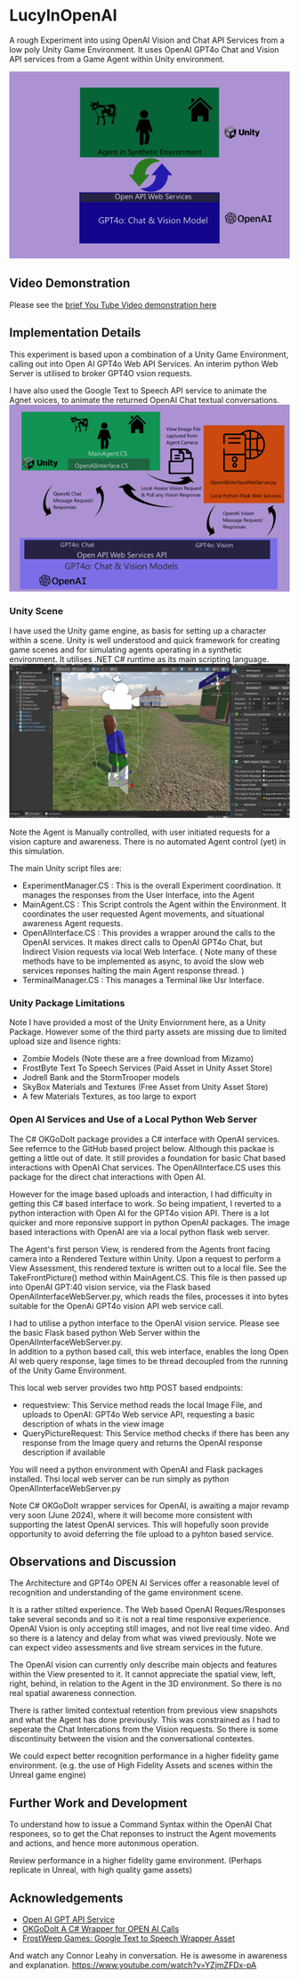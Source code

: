# LucyInOpenAI
A rough Experiment into using OpenAI Vision and Chat API Services from a low poly Unity Game Environment. It uses OpenAI GPT4o Chat and Vision API services from a Game Agent within Unity environment.

![ScreenShot](ExpArch.png)

## Video Demonstration ##
Please see the [brief You Tube Video demonstration here](https://www.youtube.com/watch?v=rAbuMg2NdRY)  

## Implementation Details ##
This experiment is based upon a combination of a Unity Game Environment, calling out into Open AI GPT4o Web API Services.  An interim python Web Server is utilised to broker GPT4O vsion requests.   

I have also used the Google Text to Speech API service to animate the Agnet voices, to animate the returned OpenAI Chat textual conversations. 
![ScreenShot](DetailedArch.png)

### Unity Scene  ###
I have used the Unity game engine, as basis for setting up a character within a scene.  Unity is well understood and quick framework for creating game scenes and for simulating agents operating in a synthetic environment. It utilises .NET C# runtime as its main scripting language.  
![ScreenShot](UnityPitch.PNG)

Note the Agent is Manually controlled, with user initiated requests for a vision capture and awareness. There is no automated Agent control (yet) in this simulation.  

The main Unity script files are:
- ExperimentManager.CS      :  This is the overall Experiment coordination. It manages the responses from the User Interface, into the Agent
- MainAgent.CS         :  This Script controls the Agent within the Environment. It coordinates the user requested Agent movements, and situational awareness Agent requests. 
- OpenAIInterface.CS     :  This provides a wrapper around the calls to the OpenAI services. It makes direct calls to OpenAI GPT4o Chat, but Indirect Vision requests via local Web Interface. ( Note many of these methods have to be implemented as async, to avoid the slow web services reponses halting the main Agent response thread. )   
- TerminalManager.CS   :  This manages a Terminal like Usr Interface.

### Unity Package Limitations ###
Note I have provided a most of the Unity Enviornment here, as a Unity Package.  However some of the third party assets are missing due to limited upload size and lisence rights: 
- Zombie Models (Note these are a free download from Mizamo)      
- FrostByte Text To Speech Services (Paid Asset in Unity Asset Store)  
- Jodrell Bank and the StormTrooper models
- SkyBox Materials and Textures (Free Asset from Unity Asset Store) 
- A few Materials Textures, as too large to export  

###  Open AI Services and Use of a Local Python Web Server ##

The C# OKGoDoIt package provides a C# interface with OpenAI services. See refernce to the GitHub based project below. Although this packae is getting a little out of date. It still provides a foundation for basic Chat based interactions with OpenAI Chat services. The OpenAIInterface.CS uses this package for the direct chat interactions with Open AI. 

However for the image based uploads and interaction, I had difficulty in getting this C# based interface to work. So being impatient, I reverted to a python interaction with Open AI for the GPT4o vision API. There is a lot quicker and more reponsive support in python OpenAI packages. The image based interactions with OpenAI are via a local python flask web server.  

The Agent's first person View, is rendered from the Agents front facing camera into a Rendered Texture within Unity. Upon a request to perform a View Assessment, this rendered texture is written out to a local file.  See the TakeFrontPicture() method within MainAgent.CS.  This file is then passed up into OpenAI GPT:40 vision service, via the Flask based  OpenAIInterfaceWebServer.py, which reads the files, processes it into bytes suitable for the OpenAi GPT4o vision API web service call.  

I had to utilise a python interface to the OpenAI vision service. Please see the basic Flask based python Web Server within the OpenAIInterfaceWebServer.py.   
In addition to a python based call, this web interface, enables the long Open AI web query response, lage times to be thread decoupled from the running of the Unity Game Environment. 

This local web server provides two http POST based endpoints:
- requestview:        This Service method reads the local Image File, and uploads to OpenAI: GPT4o Web service API, requesting a basic description of whats in the view image
- QueryPictureRequest: This Service method checks if there has been any response from the Image query and returns the OpenAI response description if available   

You will need a python environment with OpenAI and Flask packages installed. Thsi local web server can be run simply as python OpenAIInterfaceWebServer.py

Note C# OKGoDoIt wrapper services for OpenAI, is  awaiting a major revamp very soon (June 2024), where it will become more consistent with supporting the latest OpenAI services.  This will hopefully soon provide opportunity to avoid deferring the file upload to a pyhton based service. 

## Observations and Discussion ##

The Architecture and GPT4o OPEN AI Services offer a reasonable level of recognition and understanding of the game environment scene.

It is a rather stilted experience.  The Web based OpenAI Reques/Responses take several seconds and so it is not a real time responsive experience. OpenAI Vsion is only accepting still images, and not live real time video. And so there is a latency and delay from what was viwed previously.  Note we can expect video assessments and live stream services in the future.

The OpenAI vision can currently only describe main objects and features within the View presented to it. It cannot appreciate the spatial view, left, right, behind, in relation to the Agent in the 3D environment.  So there is no real spatial awareness connection. 

There is rather limited contextual retention from previous view snapshots and what the Agent has done previously. This was constrained as  I had to seperate the Chat Intercations from the Vision requests. So there is some discontinuity between the vision and the conversational contextes. 

We could expect better recognition performance in a higher fidelity game environment. (e.g. the use of High Fidelity Assets and scenes within the Unreal game engine) 

## Further Work and Development ##

To understand how to issue a Command Syntax within the OpenAI Chat responees, so to get the Chat reponses to instruct the Agent movements and actions, and hence more autonmous operation. 

Review performance in a higher fidelity game environment. (Perhaps replicate in Unreal, with high quality game assets) 

## Acknowledgements ##

- [Open AI GPT API Service](https://platform.openai.com/docs/api-reference/introduction)
- [OKGoDolt A C# Wrapper for OPEN AI Calls](https://github.com/OkGoDoIt/OpenAI-API-dotnet)
- [FrostWeep Games: Google Text to Speech Wrapper Asset]( https://assetstore.unity.com/packages/add-ons/machinelearning/text-to-speech-using-google-cloud-pro-115170#description)

And watch any Connor Leahy in conversation. He is  awesome in awareness and explanation. 
https://www.youtube.com/watch?v=YZjmZFDx-pA


